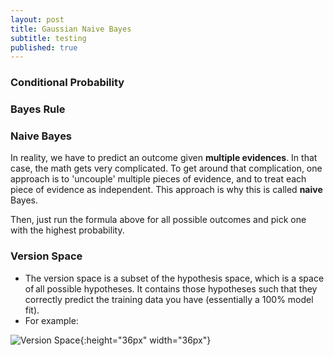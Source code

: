```yaml
---
layout: post
title: Gaussian Naive Bayes
subtitle: testing
published: true
---
```



### Conditional Probability
 
### Bayes Rule
### Naive Bayes 
In reality, we have to predict an outcome given **multiple evidences**. In that case, the math gets very complicated. To get around that complication, one approach is to 'uncouple' multiple pieces of evidence, and to treat each piece of evidence as independent. This approach is why this is called **naive** Bayes.

Then, just run the formula above for all possible outcomes and pick one with the highest probability.



### Version Space

* The version space is a subset of the hypothesis space, which is a space of all possible hypotheses. It contains those hypotheses such that they correctly predict the training data you have (essentially a 100% model fit). 
* For example:

![Version Space](https://github.com/antnh6/udacity-machine-learning/blob/master/supervised/gaussian-naive-bayes/version-space.png?raw=true){:height="36px" width="36px"}
 
